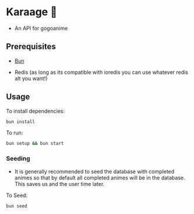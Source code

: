 # Karaage 🐔
- An API for gogoanime


## Prerequisites
- [Bun](https://bun.sh/) 

- Redis (as long as its compatible with ioredis you can use whatever redis alt you want!)
## Usage

To install dependencies:

```bash
bun install
```

To run:

```bash
bun setup && bun start
```

### Seeding 

- It is generally recommended to seed the database with completed animes so that by default all completed animes will be in the database. This saves us and the user time later.

To Seed:

```bash
bun seed
```
